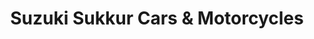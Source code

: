 ---
title: "Suzuki Sukkur Cars & Motorcycles"
url: /sukkur/suzuki-sukkur-cars-und-motorcycles/
shop: Autohaus
---